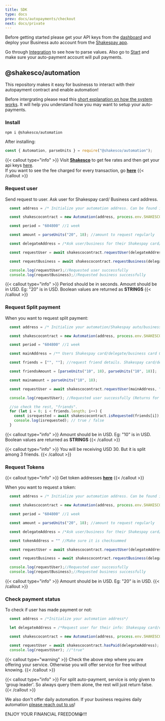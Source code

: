 ```yaml
---
title: SDK
type: docs
prev: docs/autopayments/checkout
next: docs/private
---
```


Before getting started please get your API keys from the [dashboard](https://users.shakesco.com/login) and deploy your Business auto account from the [Shakespay app](https://apps.apple.com/us/app/shakespay-bitcoin-ethereum/id6478241603).

Go through [Integration](../../autopayments/integration#requesting-token) to see how to parse values. Also go to [Start](../../autopayments/start) and make sure your auto-payment account will pull payments.

## @shakesco/automation

This repository makes it easy for businesss to interact with their autopayment contract and enable automation!

Before intergrating please read this [short explanation on how the system works](../../autopayments/integration). It will help you understand how you may want to setup your auto-payments.

### Install

```shell {filename=cmd}
npm i @shakesco/automation
```

After installing:

```javascript {filename=index.js}
const { Automation, parseUnits } = require("@shakesco/automation");
```

{{< callout type="info" >}}
Visit [**Shakesco**](https://shakesco.com/pricing "Shakesco") to get fee rates and then get your api keys [here](https://users.shakesco.com).  
If you want to see the fee charged for every transaction, go [**here**](../../autopayments/integration#fees "here")
{{< /callout >}}

### Request user

Send request to user. Ask user for Shakespay card/ Business card address.

```javascript {filename=index.js}
  const address = /* Initialize your automation address. Can be found in your dashboard https://users.shakesco.com */

  const shakescocontract = new Automation(address, process.env.SHAKESCOAPIKEY, "Ethereum");

  const period = "604800" //1 week

  const amount = parseUnits("20", 18); //amount to request regularly

  const delegateAddress = /*Ask user/business for their Shakespay card/delegate/business card ONLY.*/

  const requestUser = await shakescocontract.requestUser(delegateAddress, "", period, amount, false, [], []);//request user

  const requestBusiness = await shakescocontract.requestBusiness(delegateAddress,"", period, amount);//or request business

  console.log(requestUser);//Requested user successfully
  console.log(requestBusiness);//Requested business successfully
```

{{< callout type="info" >}}
Period should be in seconds. Amount should be in USD. Eg: "20" is in USD. Boolean values are returned as **STRINGS**
{{< /callout >}}

### Request Split payment

When you want to request split payment:

```javascript {filename=index.js}
  const address = /* Initialize your automation/Shakespay auto/business auto address. Can be found in your dashboard https://users.shakesco.com */

  const shakescocontract = new Automation(address, process.env.SHAKESCOAPIKEY);

  const period = "604800" //1 week

  const mainAddress = /** Users Shakespay card/delegate/business card ONLY.*/

  const friends = ["", ""]; //request friend details. Shakespay card/delegate/business card ONLY.

  const friendsAmount = [parseUnits("10", 18), parseUnits("10", 18)];

  const mainamount = parseUnits("10", 18);

  const requestUser = await shakescocontract.requestUser(mainAddress, "", period, mainamount, true, friends, friendsAmount);//request user

  console.log(requestUser); //Requested user successfully (Returns for mainAddress only)

  //so check the rest, "friends".
  for (let i = 0; i < friends.length; i++) {
    const isrequested = await shakescocontract.isRequested(friends[i]);
    console.log(isrequested); // true / false
  }
```

{{< callout type="info" >}}
Amount should be in USD. Eg: "10" is in USD. Boolean values are returned as **STRINGS**
{{< /callout >}}

{{< callout type="info" >}}
You will be receiving USD 30. But it is split among 3 friends.
{{< /callout >}}

### Request Tokens

{{< callout type="info" >}}
Get token addresses [**here**](../../autopayments/integration#requesting-token)
{{< /callout >}}

When you want to request a token:

```javascript {filename=index.js}
  const address = /* Initialize your automation address. Can be found in your dashboard https://users.shakesco.com */

  const shakescocontract = new Automation(address, process.env.SHAKESCOAPIKEY, "Ethereum");

  const period = "604800" //1 week

  const amount = parseUnits("20", 18); //amount to request regularly

  const delegateAddress = /*Ask user/business for their Shakespay card/delegate/business card ONLY.*/

  const tokenAddress = "" //Make sure it is checksummed

  const requestUser = await shakescocontract.requestUser(delegateAddress, tokenAddress, period, amount, false, [], []);//request user

  const requestBusiness = await shakescocontract.requestBusiness(delegateAddress, tokenAddress, period, amount);//or request business

  console.log(requestUser);//Requested user successfully
  console.log(requestBusiness);//Requested business successfully
```

{{< callout type="info" >}}
Amount should be in USD. Eg: "20" is in USD.
{{< /callout >}}

### Check payment status

To check if user has made payment or not:

```javascript {filename=index.js}
  const address = /*Initialize your automation address*/

  let delegateAddress = /*Request user for their info: Shakespay card/delegate/business card address ONLY*/

  const shakescocontract = new Automation(address, process.env.SHAKESCOAPIKEY);

  const requestUser = await shakescocontract.hasPaid(delegateAddress);
  console.log(requestUser); //"true"

```

{{< callout type="warning" >}}
Check the above step where you are offering your service. Otherwise you will offer service for free without knowing.
{{< /callout >}}

{{< callout type="info" >}}
For split auto-payment, service is only given to 'group leader'. So always query them alone, the rest will just return false.
{{< /callout >}}

We also don't offer daily automation. If your business requires daily automation [please reach out to us](https://shakesco.com/contact "Shakesco")!

ENJOY YOUR FINANCIAL FREEDOM😁!!!
